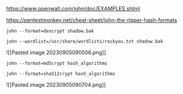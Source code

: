 https://www.openwall.com/john/doc/EXAMPLES.shtml

https://pentestmonkey.net/cheat-sheet/john-the-ripper-hash-formats

```
john --format=descrypt shadow.bak
```

```
john --wordlist=/usr/share/wordlists/rockyou.txt shadow.bak
```

![[Pasted image 20230905090506.png]]

```
john --format=md5crypt hash_algorithms
```

```
john --format=sha512crypt hash_algorithms
```

![[Pasted image 20230905090704.png]]

